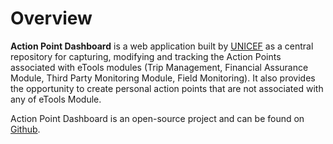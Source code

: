 # Overview

**Action Point Dashboard** is a web application built by [UNICEF](https://www.unicef.org/) as a central repository for capturing, modifying and tracking the Action Points associated with eTools modules \(Trip Management, Financial Assurance Module, Third Party Monitoring Module, Field Monitoring\). It also provides the opportunity to create personal action points that are not associated with any of eTools Module.

Action Point Dashboard is an open-source project and can be found on [Github](https://github.com/unicef/etools-action-points).  


